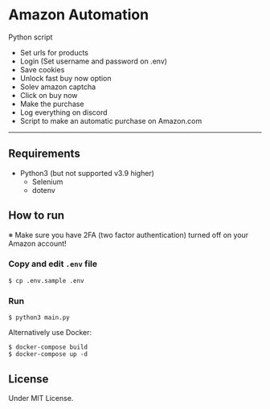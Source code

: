 # Amazon Automation

Python script 

 - Set urls for products
 - Login (Set username and password on .env)
 - Save cookies
 - Unlock fast buy now option
 - Solev amazon captcha
 - Click on buy now
 - Make the purchase
 - Log everything on discord
 - Script to make an automatic purchase on Amazon.com

---

## Requirements

- Python3 (but not supported v3.9 higher)
  - Selenium
  - dotenv

## How to run

※ Make sure you have 2FA (two factor authentication) turned off on your Amazon account!

### Copy and edit `.env` file

```
$ cp .env.sample .env
```

### Run

```
$ python3 main.py
```

Alternatively use Docker:

```
$ docker-compose build
$ docker-compose up -d
```

## License

Under MIT License.
